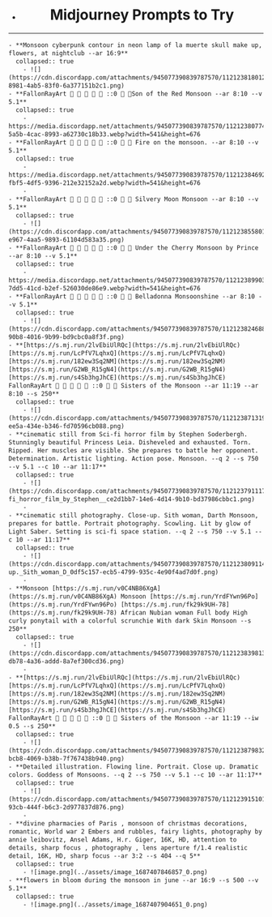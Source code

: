 - <h1 align="center">Midjourney Prompts to Try</h1>
- ---
	- **Monsoon cyberpunk contour in neon lamp of la muerte skull make up, flowers, at nightclub --ar 16:9**
	  collapsed:: true
		- ![](https://cdn.discordapp.com/attachments/945077390839787570/1121238180126019676/GibroWalker_Monsoon_cyberpunk_contour_in_neon_lamp_of_la_muerte_f6e6ba21-8981-4ab5-83f0-6a377151b2c1.png)
	- **FallonRayArt ᲼ ᲼ ᲼ ᲼ ᲼ ::0 ᲼ ᲼Son of the Red Monsoon --ar 8:10 --v 5.1**
	  collapsed:: true
		- https://media.discordapp.net/attachments/945077390839787570/1121238077466222642/fallonrayart______FallonRayArt______8995af32-5a5b-4cac-8993-a62730c18b33.webp?width=541&height=676
	- **FallonRayArt ᲼ ᲼ ᲼ ᲼ ᲼ ::0 ᲼ ᲼ Fire on the monsoon. --ar 8:10 --v 5.1**
	  collapsed:: true
		- https://media.discordapp.net/attachments/945077390839787570/1121238469210022008/fallonrayart______FallonRayArt______0a30be20-fbf5-4df5-9396-212e32152a2d.webp?width=541&height=676
		-
	- **FallonRayArt ᲼ ᲼ ᲼ ᲼ ᲼ ::0 ᲼ ᲼ Silvery Moon Monsoon --ar 8:10 --v 5.1**
	  collapsed:: true
		- ![](https://cdn.discordapp.com/attachments/945077390839787570/1121238558016016504/fallonrayart______FallonRayArt______ae268bd0-e967-4aa5-9893-61104d583a35.png)
	- **FallonRayArt ᲼ ᲼ ᲼ ᲼ ᲼ ::0 ᲼ ᲼ Under the Cherry Monsoon by Prince --ar 8:10 --v 5.1**
	  collapsed:: true
		- https://media.discordapp.net/attachments/945077390839787570/1121238990398431312/fallonrayart______FallonRayArt______49d6eba3-7dd5-41cd-b2ef-526030de86e9.webp?width=541&height=676
	- **FallonRayArt ᲼ ᲼ ᲼ ᲼ ᲼ ::0 ᲼ ᲼ Belladonna Monsoonshine --ar 8:10 --v 5.1**
	  collapsed:: true
		- ![](https://cdn.discordapp.com/attachments/945077390839787570/1121238246882549851/fallonrayart______FallonRayArt______8f8999f5-90b8-4016-9b99-bd9cbc0a8f3f.png)
	- **[https://s.mj.run/2lvEbiUlRQc](https://s.mj.run/2lvEbiUlRQc) [https://s.mj.run/LcPfV7LqhxQ](https://s.mj.run/LcPfV7LqhxQ) [https://s.mj.run/182ew3Sq2NM](https://s.mj.run/182ew3Sq2NM) [https://s.mj.run/G2WB_R15gN4](https://s.mj.run/G2WB_R15gN4) [https://s.mj.run/s4Sb3hgJhCE](https://s.mj.run/s4Sb3hgJhCE) FallonRayArt ᲼ ᲼ ᲼ ᲼ ᲼ ::0 ᲼ ᲼ Sisters of the Monsoon --ar 11:19 --ar 8:10 --s 250**
	  collapsed:: true
		- ![](https://cdn.discordapp.com/attachments/945077390839787570/1121238713196871750/Donlucci_beats_FallonRayArt______19d10e81-ee5a-434e-b346-fd70596cb088.png)
	- **cinematic still from Sci-fi horror film by Stephen Soderbergh. Stunningly beautiful Princess Leia. Disheveled and exhausted. Torn. Ripped. Her muscles are visible. She prepares to battle her opponent. Determination. Artistic lighting. Action pose. Monsoon. --q 2 --s 750 --v 5.1 --c 10 --ar 11:17**
	  collapsed:: true
		- ![](https://cdn.discordapp.com/attachments/945077390839787570/1121237911174660106/richoddness_cinematic_still_from_Sci-fi_horror_film_by_Stephen__ce2d1bb7-14e6-4d14-9b10-bd37986cbbc1.png)
		-
	- **cinematic still photography. Close-up. Sith woman, Darth Monsoon, prepares for battle. Portrait photography. Scowling. Lit by glow of Light Saber. Setting is sci-fi space station. --q 2 --s 750 --v 5.1 --c 10 --ar 11:17**
	  collapsed:: true
		- ![](https://cdn.discordapp.com/attachments/945077390839787570/1121238091143860234/richoddness_cinematic_still_photography._Close-up._Sith_woman_D_0df5c157-ecb5-4799-935c-4e90f4ad7d0f.png)
		-
	- **Monsoon [https://s.mj.run/v0C4NB86XgA](https://s.mj.run/v0C4NB86XgA) Monsoon [https://s.mj.run/YrdFYwn96Po](https://s.mj.run/YrdFYwn96Po) [https://s.mj.run/fk29k9UH-78](https://s.mj.run/fk29k9UH-78) African Nubian woman Full body High curly ponytail with a colorful scrunchie With dark Skin Monsoon --s 250**
	  collapsed:: true
		- ![](https://cdn.discordapp.com/attachments/945077390839787570/1121238398137548892/inglorion_Monsoon_6ba6b888-db78-4a36-addd-8a7ef300cd36.png)
		-
	- **[https://s.mj.run/2lvEbiUlRQc](https://s.mj.run/2lvEbiUlRQc) [https://s.mj.run/LcPfV7LqhxQ](https://s.mj.run/LcPfV7LqhxQ) [https://s.mj.run/182ew3Sq2NM](https://s.mj.run/182ew3Sq2NM) [https://s.mj.run/G2WB_R15gN4](https://s.mj.run/G2WB_R15gN4) [https://s.mj.run/s4Sb3hgJhCE](https://s.mj.run/s4Sb3hgJhCE) FallonRayArt ᲼ ᲼ ᲼ ᲼ ᲼ ::0 ᲼ ᲼ Sisters of the Monsoon --ar 11:19 --iw 0.5 --s 250**
	  collapsed:: true
		- ![](https://cdn.discordapp.com/attachments/945077390839787570/1121238798324465713/Donlucci_beats_FallonRayArt______68299077-bcb8-4069-b38b-7f767438b940.png)
	- **Detailed illustration. Flowing line. Portrait. Close up. Dramatic colors. Goddess of Monsoons. --q 2 --s 750 --v 5.1 --c 10 --ar 11:17**
	  collapsed:: true
		- ![](https://cdn.discordapp.com/attachments/945077390839787570/1121239151010926642/richoddness_Detailed_illustration._Flowing_line._Portrait._Clos_472530aa-93cb-444f-b6c3-2d977837d876.png)
		-
	- **divine pharmacies of Paris , monsoon of christmas decorations, romantic, World war 2 Embers and rubbles, fairy lights, photography by annie leibovitz, Ansel Adams, H.r. Giger, 16K, HD, attention to details, sharp focus , photography , lens aperture f/1.4 realistic detail, 16K, HD, sharp focus --ar 3:2 --s 404 --q 5**
	  collapsed:: true
		- ![image.png](../assets/image_1687407846857_0.png)
	- **flowers in bloom during the monsoon in june --ar 16:9 --s 500 --v 5.1**
	  collapsed:: true
		- ![image.png](../assets/image_1687407904651_0.png)